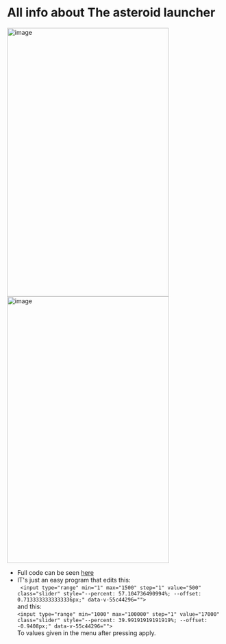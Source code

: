 # All info about The asteroid launcher
<img width="377" height="628" alt="image" src="https://github.com/user-attachments/assets/eb6e8e63-3ca7-4e85-9340-54730f9d763c" />  
<img width="378" height="623" alt="image" src="https://github.com/user-attachments/assets/93ce696d-ae3e-455c-a341-b5a50f1223cf" />  

- Full code can be seen [here](https://raw.githubusercontent.com/Pinoki8/Neal.fun---the-universal-mod/refs/heads/main/asteroid-launcher)
- IT's just an easy program that edits this:  
``` <input type="range" min="1" max="1500" step="1" value="500" class="slider" style="--percent: 57.104736490994%; --offset: 0.7133333333333336px;" data-v-55c44296="">```  
and this:  
```<input type="range" min="1000" max="100000" step="1" value="17000" class="slider" style="--percent: 39.99191919191919%; --offset: -0.9408px;" data-v-55c44296="">```  
To values given in the menu after pressing apply. 
